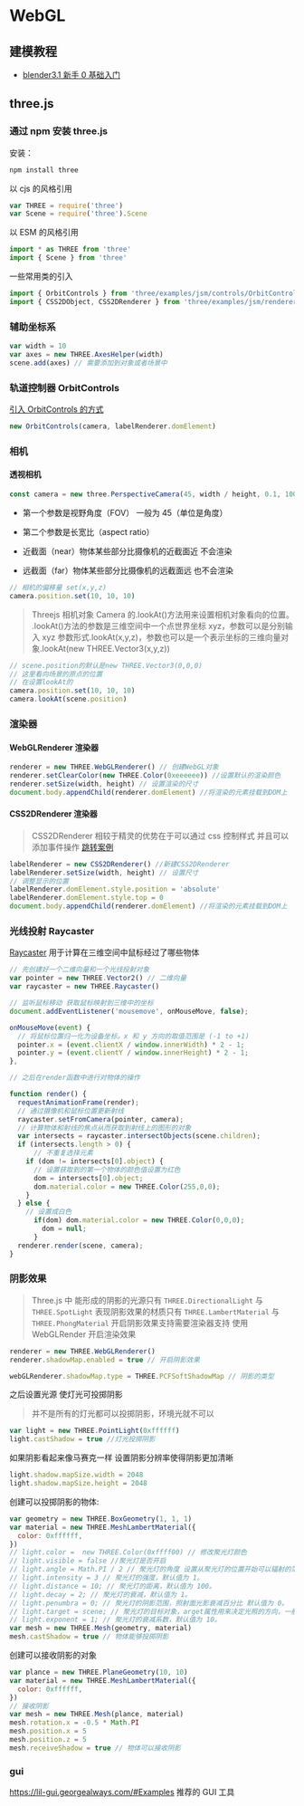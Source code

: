 # WebGL

## 建模教程

- [blender3.1 新手 0 基础入门](https://www.bilibili.com/video/BV1US4y1N7xN?p=3)

## three.js

### 通过 npm 安装 three.js

安装：

```js
npm install three
```

以 cjs 的风格引用

```js
var THREE = require('three')
var Scene = require('three').Scene
```

以 ESM 的风格引用

```js
import * as THREE from 'three'
import { Scene } from 'three'
```

一些常用类的引入

```js
import { OrbitControls } from 'three/examples/jsm/controls/OrbitControls'
import { CSS2DObject, CSS2DRenderer } from 'three/examples/jsm/renderers/CSS2DRenderer'
```

### 辅助坐标系

```js
var width = 10
var axes = new THREE.AxesHelper(width)
scene.add(axes) // 需要添加到对象或者场景中
```

### 轨道控制器 OrbitControls

<a href="#通过-npm-安装-three-js">引入 OrbitControls 的方式</a>

```js
new OrbitControls(camera, labelRenderer.domElement)
```

### 相机

#### 透视相机

```js
const camera = new three.PerspectiveCamera(45, width / height, 0.1, 1000)
```

- 第一个参数是视野角度（FOV） 一般为 45（单位是角度）

- 第二个参数是长宽比（aspect ratio）

- 近截面（near）物体某些部分比摄像机的近截面近 不会渲染

- 远截面（far）物体某些部分比摄像机的远截面远 也不会渲染

```js
// 相机的偏移量 set(x,y,z)
camera.position.set(10, 10, 10)
```

> Threejs 相机对象 Camera 的.lookAt()方法用来设置相机对象看向的位置。<br />.lookAt()方法的参数是三维空间中一个点世界坐标 xyz，参数可以是分别输入 xyz 参数形式.lookAt(x,y,z)，参数也可以是一个表示坐标的三维向量对象.lookAt(new THREE.Vector3(x,y,z))

```js
// scene.position的默认是new THREE.Vector3(0,0,0)
// 这里看向场景的原点的位置
// 在设置lookAt的
camera.position.set(10, 10, 10)
camera.lookAt(scene.position)
```

### 渲染器

#### WebGLRenderer 渲染器

```js
renderer = new THREE.WebGLRenderer() // 创建WebGL对象
renderer.setClearColor(new THREE.Color(0xeeeeee)) //设置默认的渲染颜色
renderer.setSize(width, height) // 设置渲染的尺寸
document.body.appendChild(renderer.domElement) //将渲染的元素挂载到DOM上
```

#### CSS2DRenderer 渲染器

> CSS2DRenderer 相较于精灵的优势在于可以通过 css 控制样式 并且可以添加事件操作
> [跳转案例](https://codesandbox.io/s/icy-star-uv7ob2?file=/src/App.vue)

```js
labelRenderer = new CSS2DRenderer() //新建CSS2DRenderer
labelRenderer.setSize(width, height) // 设置尺寸
// 调整显示的位置
labelRenderer.domElement.style.position = 'absolute'
labelRenderer.domElement.style.top = 0
document.body.appendChild(renderer.domElement) //将渲染的元素挂载到DOM上
```

### 光线投射 Raycaster

[Raycaster](https://threejs.org/docs/index.html?q=ray#api/zh/core/Raycaster)
用于计算在三维空间中鼠标经过了哪些物体

```js
// 先创建好一个二维向量和一个光线投射对象
var pointer = new THREE.Vector2() // 二维向量
var raycaster = new THREE.Raycaster()

// 监听鼠标移动 获取鼠标映射到三维中的坐标
document.addEventListener('mousemove', onMouseMove, false);

onMouseMove(event) {
  // 将鼠标位置归一化为设备坐标。x 和 y 方向的取值范围是 (-1 to +1)
  pointer.x = (event.clientX / window.innerWidth) * 2 - 1;
  pointer.y = (event.clientY / window.innerHeight) * 2 - 1;
},

// 之后在render函数中进行对物体的操作

function render() {
  requestAnimationFrame(render);
  // 通过摄像机和鼠标位置更新射线
  raycaster.setFromCamera(pointer, camera);
  // 计算物体和射线的焦点从而获取到射线上的图形的对象
  var intersects = raycaster.intersectObjects(scene.children);
  if (intersects.length > 0) {
      // 不重复选择元素
    if (dom != intersects[0].object) {
      // 设置获取到的第一个物体的颜色值设置为红色
      dom = intersects[0].object;
      dom.material.color = new THREE.Color(255,0,0);
    }
  } else {
    // 设置成白色
      if(dom) dom.material.color = new THREE.Color(0,0,0);
        dom = null;
      }
  renderer.render(scene, camera);
}
```

### 阴影效果

> Three.js 中 能形成的阴影的光源只有 `THREE.DirectionalLight` 与 `THREE.SpotLight`
> 表现阴影效果的材质只有 `THREE.LambertMaterial` 与 `THREE.PhongMaterial`
> 开启阴影效果支持需要渲染器支持 使用 WebGLRender 开启渲染效果

```js
renderer = new THREE.WebGLRenderer()
renderer.shadowMap.enabled = true // 开启阴影效果
```

```js
webGLRenderer.shadowMap.type = THREE.PCFSoftShadowMap // 阴影的类型
```

之后设置光源 使灯光可投掷阴影

> 并不是所有的灯光都可以投掷阴影，环境光就不可以

```js
var light = new THREE.PointLight(0xffffff)
light.castShadow = true //灯光投掷阴影
```

如果阴影看起来像马赛克一样 设置阴影分辨率使得阴影更加清晰

```js
light.shadow.mapSize.width = 2048
light.shadow.mapSize.height = 2048
```

创建可以投掷阴影的物体:

```js
var geometry = new THREE.BoxGeometry(1, 1, 1)
var material = new THREE.MeshLambertMaterial({
  color: 0xffffff,
})
// light.color =  new THREE.Color(0xffff00) // 修改聚光灯颜色
// light.visible = false //聚光灯是否开启
// light.angle = Math.PI / 2 // 聚光灯的角度 设置从聚光灯的位置开始可以辐射的范围，单位是弧度，应该不超过 Math.PI/2。默认值为 Math.PI/3
// light.intensity = 3 // 聚光灯的强度，默认值为 1。
// light.distance = 10; // 聚光灯的距离，默认值为 100。
// light.decay = 2; // 聚光灯的衰减，默认值为 1。
// light.penumbra = 0; // 聚光灯的阴影范围，照射面光影衰减百分比 默认值为 0。
// light.target = scene; // 聚光灯的目标对象，arget属性用来决定光照的方向，一般会指向一个对象  默认值为 null。
// light.exponent = 1; // 聚光灯的衰减系数，默认值为 10。
var mesh = new THREE.Mesh(geometry, material)
mesh.castShadow = true // 物体能够投掷阴影
```

创建可以接收阴影的对象

```js
var plance = new THREE.PlaneGeometry(10, 10)
var material = new THREE.MeshLambertMaterial({
  color: 0xffffff,
})
// 接收阴影
var mesh = new THREE.Mesh(plance, material)
mesh.rotation.x = -0.5 * Math.PI
mesh.position.x = 5
mesh.position.z = 5
mesh.receiveShadow = true // 物体可以接收阴影
```

### gui

<https://lil-gui.georgealways.com/#Examples> 推荐的 GUI 工具
